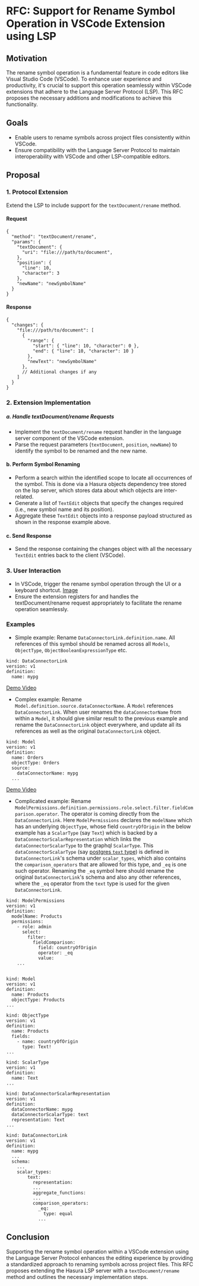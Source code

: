 # RFC: Support for Rename Symbol Operation in VSCode Extension using LSP

## Motivation

The rename symbol operation is a fundamental feature in code editors like Visual Studio Code (VSCode). To enhance user experience and productivity, it's crucial to support this operation seamlessly within VSCode extensions that adhere to the Language Server Protocol (LSP). This RFC proposes the necessary additions and modifications to achieve this functionality.

## Goals

- Enable users to rename symbols across project files consistently within VSCode.
- Ensure compatibility with the Language Server Protocol to maintain interoperability with VSCode and other LSP-compatible editors.

## Proposal

### 1. Protocol Extension

Extend the LSP to include support for the `textDocument/rename` method.

#### Request

```
{
  "method": "textDocument/rename",
  "params": {
    "textDocument": {
      "uri": "file:///path/to/document",
    },
    "position": {
      "line": 10,
      "character": 3
    },
    "newName": "newSymbolName"
  }
}
```

#### Response

```
{
  "changes": {
    "file:///path/to/document": [
      {
        "range": {
          "start": { "line": 10, "character": 0 },
          "end": { "line": 10, "character": 10 }
        },
        "newText": "newSymbolName"
      },
      // Additional changes if any
    ]
  }
}
```

### 2. Extension Implementation

##### a. Handle textDocument/rename Requests

- Implement the `textDocument/rename` request handler in the language server component of the VSCode extension.
- Parse the request parameters (`textDocument`, `position`, `newName`) to identify the symbol to be renamed and the new name.

#### b. Perform Symbol Renaming

- Perform a search within the identified scope to locate all occurrences of the symbol. This is done via a Hasura objects dependency tree stored on the lsp server, which stores data about which objects are inter-related.
- Generate a list of `TextEdit` objects that specify the changes required (i.e., new symbol name and its position).
- Aggregate these `TextEdit` objects into a response payload structured as shown in the response example above.

#### c. Send Response

- Send the response containing the changes object with all the necessary `TextEdit` entries back to the client (VSCode).

### 3. User Interaction

- In VSCode, trigger the rename symbol operation through the UI or a keyboard shortcut. [Image](https://drive.google.com/file/d/1v3VHN0onlqn1GDKWJQCbNxaQ0O2SHh-P/view?usp=sharing)
- Ensure the extension registers for and handles the textDocument/rename request appropriately to facilitate the rename operation seamlessly.

### Examples

- Simple example: Rename `DataConnectorLink.definition.name`. All references of this symbol should be renamed across all `Models`, `ObjectType`, `ObjectBooleanExpressionType` etc.

```
kind: DataConnectorLink
version: v1
definition:
  name: mypg
```

[Demo Video](https://drive.google.com/file/d/1f5CoDk1Xa3NeDKalEOT1ETl-SDhC8JDD/view?usp=sharing)

- Complex example: Rename `Model.definition.source.dataConnectorName`. A `Model` references `DataConnectorLink`. When user renames the `dataConnectorName` from within a `Model`, it should give similar result to the previous example and rename the `DataConnectorLink` object everywhere, and update all its references as well as the original `DataConnectorLink` object.

```
kind: Model
version: v1
definition:
  name: Orders
  objectType: Orders
  source:
    dataConnectorName: mypg
  ...
```

[Demo Video](https://drive.google.com/file/d/1_zwCUqIbMG-E_rRI6bCDY_WWBv4AiYes/view?usp=sharing)

- Complicated example: Rename `ModelPermissions.definition.permissions.role.select.filter.fieldComparison.operator`. The operator is coming directly from the `DataConnectorLink`. Here `ModelPermissions` declares the `modelName` which has an underlying `ObjectType`, whose field `countryOfOrigin` in the below example has a `ScalarType` (say `Text`) which is backed by a
  `DataConnectorScalarRepresentation` which links the `dataConnectorScalarType` to the graphql `ScalarType`. This `dataConnectorScalarType` (say [postgres `text` type](https://www.postgresql.org/docs/current/datatype-character.html)) is
  defined in `DataConnectorLink`'s schema under `scalar_types`, which also contains the `comparison_operators` that are allowed for this type, and `_eq` is one such operator. Renaming the `_eq` symbol here should rename the original `DataConnectorLink`'s schema and also any other references, where the `_eq` operator from the `text` type is used for the given `DataConnectorLink`.

```
kind: ModelPermissions
version: v1
definition:
  modelName: Products
  permissions:
    - role: admin
      select:
        filter:
          fieldComparison:
            field: countryOfOrigin
            operator: _eq
            value:
    ...


kind: Model
version: v1
definition:
  name: Products
  objectType: Products
...

kind: ObjectType
version: v1
definition:
  name: Products
  fields:
    - name: countryOfOrigin
      type: Text!
...

kind: ScalarType
version: v1
definition:
  name: Text
...

kind: DataConnectorScalarRepresentation
version: v1
definition:
  dataConnectorName: mypg
  dataConnectorScalarType: text
  representation: Text
...

kind: DataConnectorLink
version: v1
definition:
  name: mypg
  ...
  schema:
    ...
    scalar_types:
        text:
          representation:
          ...
          aggregate_functions:
          ...
          comparison_operators:
            _eq:
              type: equal
            ...

```

## Conclusion

Supporting the rename symbol operation within a VSCode extension using the Language Server Protocol enhances the editing experience by providing a standardized approach to renaming symbols across project files. This RFC proposes extending the Hasura LSP server with a `textDocument/rename` method and outlines the necessary implementation steps.
